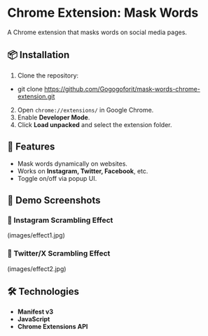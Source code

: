 # Chrome Extension: Mask Words

A Chrome extension that masks words on social media pages.

## 📦 Installation
1. Clone the repository: 

- git clone https://github.com/Gogogoforit/mask-words-chrome-extension.git

2. Open `chrome://extensions/` in Google Chrome.
3. Enable **Developer Mode**.
4. Click **Load unpacked** and select the extension folder.

## 🚀 Features
- Mask words dynamically on websites.
- Works on **Instagram, Twitter, Facebook**, etc.
- Toggle on/off via popup UI.

## 🎥 Demo Screenshots

### **📌 Instagram Scrambling Effect**
(images/effect1.jpg)

### **📌 Twitter/X Scrambling Effect**
(images/effect2.jpg)

## 🛠️ Technologies
- **Manifest v3**
- **JavaScript**
- **Chrome Extensions API**
